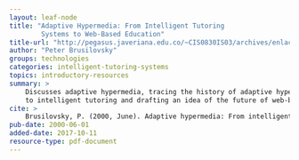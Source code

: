 ```yaml
---
layout: leaf-node
title: "Adaptive Hypermedia: From Intelligent Tutoring
        Systems to Web-Based Education"
title-url: "http://pegasus.javeriana.edu.co/~CIS0830IS03/archives/enlaces/[49].pdf"
author: "Peter Brusilovsky"
groups: technologies
categories: intelligent-tutoring-systems
topics: introductory-resources
summary: >
    Discusses adaptive hypermedia, tracing the history of adaptive hypermedia related
    to intelligent tutoring and drafting an idea of the future of web-based education.
cite: >
    Brusilovsky, P. (2000, June). Adaptive hypermedia: From intelligent tutoring systems to web-based education. In International Conference on Intelligent Tutoring Systems (pp. 1-7). Springer Berlin Heidelberg.
pub-date: 2000-06-01
added-date: 2017-10-11
resource-type: pdf-document
---
```

